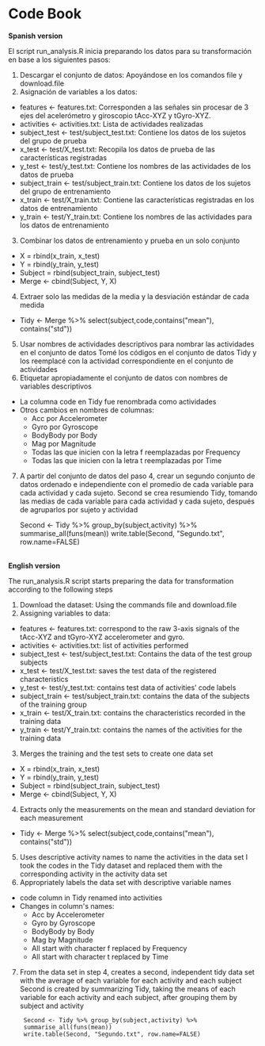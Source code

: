 # Code Book

<strong> Spanish version </strong>

El script run_analysis.R inicia preparando los datos para su transformación en base a los siguientes pasos:

1. Descargar el conjunto de datos: Apoyándose en los comandos file y download.file
2. Asignación de variables a los datos: 
  - features <- features.txt: Corresponden a las señales sin procesar de 3 ejes del acelerómetro y giroscopio tAcc-XYZ y tGyro-XYZ.
  - activities <- activities.txt: Lista de actividades realizadas
  - subject_test <- test/subject_test.txt: Contiene los datos de los sujetos del grupo de prueba
  - x_test <- test/X_test.txt: Recopila los datos de prueba de las características registradas
  - y_test <- test/y_test.txt: Contiene los nombres de las actividades de los datos de prueba
  - subject_train <- test/subject_train.txt: Contiene los datos de los sujetos del grupo de entrenamiento
  - x_train <- test/X_train.txt: Contiene las características registradas en los datos de entrenamiento
  - y_train <- test/Y_train.txt: Contiene los nombres de las actividades para los datos de entrenamiento
3. Combinar los datos de entrenamiento y prueba en un solo conjunto
  - X = rbind(x_train, x_test)
  - Y = rbind(y_train, y_test)
  - Subject = rbind(subject_train, subject_test)
  - Merge <- cbind(Subject, Y, X)
 4. Extraer solo las medidas de la media y la desviación estándar de cada medida
  - Tidy <- Merge %>% select(subject,code,contains("mean"), contains("std"))
 5. Usar nombres de actividades descriptivos para nombrar las actividades en el conjunto de datos
  Tomé los códigos en el conjunto de datos Tidy y los reemplacé con la actividad correspondiente en el conjunto de actividades
 6. Etiquetar apropiadamente el conjunto de datos con nombres de variables descriptivos
  - La columna code en Tidy fue renombrada como actividades
  - Otros cambios en nombres de columnas:
    - Acc por Accelerometer
    - Gyro por Gyroscope
    - BodyBody por Body
    - Mag por Magnitude
    - Todas las que inicien con la letra f reemplazadas por Frequency
    - Todas las que inicien con la letra t reemplazadas por Time 
  7. A partir del conjunto de datos del paso 4, crear un segundo conjunto de datos ordenado e independiente con el promedio de cada variable para cada actividad y cada sujeto.
      Second se crea resumiendo Tidy, tomando las medias de cada variable para cada actividad y cada sujeto, después de agruparlos por sujeto y actividad
        
        Second <- Tidy %>% group_by(subject,activity) %>%
        summarise_all(funs(mean))
        write.table(Second, "Segundo.txt", row.name=FALSE)
        
<br>  
<strong> English version </strong>

The run_analysis.R script starts preparing the data for transformation according to the following steps

1. Download the dataset: Using the commands file and download.file
2. Assigning variables to data: 
  - features <- features.txt: correspond to the raw 3-axis signals of the tAcc-XYZ and tGyro-XYZ accelerometer and gyro.
  - activities <- activities.txt: list of activities performed
  - subject_test <- test/subject_test.txt: Contains the data of the test group subjects
  - x_test <- test/X_test.txt: saves the test data of the registered characteristics
  - y_test <- test/y_test.txt: contains test data of activities’ code labels
  - subject_train <- test/subject_train.txt: contains the data of the subjects of the training group
  - x_train <- test/X_train.txt: contains the characteristics recorded in the training data
  - y_train <- test/Y_train.txt: contains the names of the activities for the training data
3. Merges the training and the test sets to create one data set
  - X = rbind(x_train, x_test)
  - Y = rbind(y_train, y_test)
  - Subject = rbind(subject_train, subject_test)
  - Merge <- cbind(Subject, Y, X)
 4. Extracts only the measurements on the mean and standard deviation for each measurement
  - Tidy <- Merge %>% select(subject,code,contains("mean"), contains("std"))
 5. Uses descriptive activity names to name the activities in the data set
  I took the codes in the Tidy dataset and replaced them with the corresponding activity in the activity data set
 6. Appropriately labels the data set with descriptive variable names
  - code column in Tidy renamed into activities
  - Changes in column's names:
    - Acc by Accelerometer
    - Gyro by Gyroscope
    - BodyBody by Body
    - Mag by Magnitude
    - All start with character f replaced by Frequency
    - All start with character t replaced by Time
7. From the data set in step 4, creates a second, independent tidy data set with the average of each variable for each activity and each subject
    Second is created by summarizing Tidy, taking the means of each variable for each activity and each subject, after grouping them by subject and activity
        
        Second <- Tidy %>% group_by(subject,activity) %>%
        summarise_all(funs(mean))
        write.table(Second, "Segundo.txt", row.name=FALSE)
      
  

